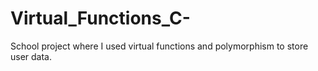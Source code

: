 # Virtual_Functions_C-
School project where I used virtual functions and polymorphism to store user data.
